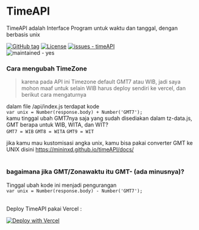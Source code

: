 # TimeAPI 
TimeAPI adalah Interface Program untuk waktu dan tanggal, dengan berbasis unix



[![GitHub tag](https://img.shields.io/github/tag/mininxd/timeAPI?include_prereleases=&sort=semver&color=blue)](https://github.com/mininxd/timeAPI/releases/)
[![License](https://img.shields.io/badge/License-MIT-blue)](https://github.com/mininxd/timeAPI/blob/main/LICENSE)
[![issues - timeAPI](https://img.shields.io/github/issues/mininxd/timeAPI)](https://github.com/mininxd/timeAPI/issues)
<br>
![maintained - yes](https://img.shields.io/badge/maintained-yes-blue)

### Cara mengubah TimeZone
> karena pada API ini Timezone default GMT7 atau WIB,
> jadi saya mohon maaf untuk selain WIB harus deploy sendiri ke vercel, dan berikut cara mengaturnya

dalam file /api/index.js terdapat kode<br>
`var unix = Number(response.body) + Number('GMT7');`<br>
kamu tinggal ubah GMT7nya saja yang sudah disediakan dalam tz-data.js,<br> GMT berapa untuk WIB, WITA, dan WIT?<br>
`GMT7 = WIB` `GMT8 = WITA` `GMT9 = WIT`<br>

jika kamu mau kustomisasi angka unix, kamu bisa pakai converter GMT ke UNIX disini
https://mininxd.github.io/timeAPI/docs/
<br>
<br>
### bagaimana jika GMT/Zonawaktu itu GMT- (ada minusnya)?
Tinggal ubah kode ini menjadi pengurangan<br>
`var unix = Number(response.body) - Number('GMT7');`

<br>
Deploy TimeAPI pakai Vercel :<br>

[![Deploy with Vercel](https://vercel.com/button)](https://vercel.com/new/clone?repository-url=https%3A%2F%2Fgithub.com%2Fmininxd%2FtimeAPI)
